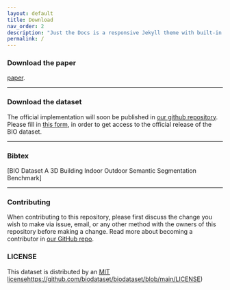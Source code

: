 ```yaml
---
layout: default
title: Download
nav_order: 2
description: "Just the Docs is a responsive Jekyll theme with built-in search that is easily customizable and hosted on GitHub Pages."
permalink: /
---
```


### Download the paper
[paper](https://docs.github.com/en/pages/setting-up-a-github-pages-site-with-jekyll/creating-a-github-pages-site-with-jekyll#creating-your-site).

----
### Download the dataset
The official implementation will soon be published in [our github repository](https://github.com/yuwei-cao-git/3DBIO). Please fill in [this form](https://docs.google.com/forms/d/e/1FAIpQLSddsRsn_M-J4e_HnkN2n5Sy8L6xyRV7BX9y38C7ev8OLFZXsg/viewform?usp=sf_link), in order to get access to the official release of the BIO dataset.

----

### Bibtex
[BIO Dataset A 3D Building Indoor Outdoor Semantic Segmentation Benchmark]

----

### Contributing

When contributing to this repository, please first discuss the change you wish to make via issue,
email, or any other method with the owners of this repository before making a change. Read more about becoming a contributor in [our GitHub repo](https://github.com/biodatset/biodataset/#contributing).

### LICENSE

This dataset is distributed by an [MIT license](https://github.com/biodataset/biodataset/blob/main/LICENSE)https://github.com/biodataset/biodataset/blob/main/LICENSE)
